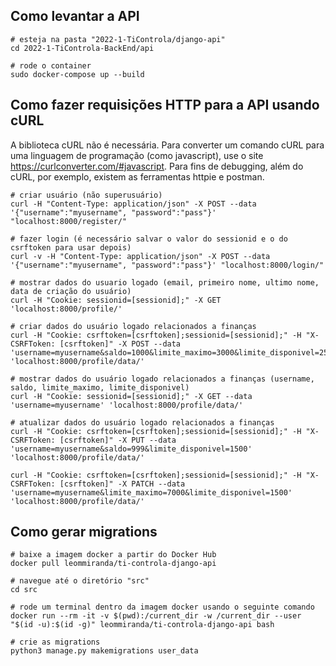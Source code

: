 ## Como levantar a API

```
# esteja na pasta "2022-1-TiControla/django-api"
cd 2022-1-TiControla-BackEnd/api

# rode o container
sudo docker-compose up --build
```

## Como fazer requisições HTTP para a API usando cURL
A biblioteca cURL não é necessária. Para converter um comando cURL para uma linguagem de programação (como javascript), use o site <https://curlconverter.com/#javascript>. Para fins de debugging, além do cURL, por exemplo, existem as ferramentas httpie e postman.

```
# criar usuário (não superusuário)
curl -H "Content-Type: application/json" -X POST --data '{"username":"myusername", "password":"pass"}' "localhost:8000/register/"

# fazer login (é necessário salvar o valor do sessionid e o do csrftoken para usar depois)
curl -v -H "Content-Type: application/json" -X POST --data '{"username":"myusername", "password":"pass"}' "localhost:8000/login/"

# mostrar dados do usuario logado (email, primeiro nome, ultimo nome, data de criação do usuário)
curl -H "Cookie: sessionid=[sessionid];" -X GET 'localhost:8000/profile/'

# criar dados do usuário logado relacionados a finanças
curl -H "Cookie: csrftoken=[csrftoken];sessionid=[sessionid];" -H "X-CSRFToken: [csrftoken]" -X POST --data 'username=myusername&saldo=1000&limite_maximo=3000&limite_disponivel=2500' 'localhost:8000/profile/data/'

# mostrar dados do usuário logado relacionados a finanças (username, saldo, limite_maximo, limite_disponivel)
curl -H "Cookie: sessionid=[sessionid];" -X GET --data 'username=myusername' 'localhost:8000/profile/data/'

# atualizar dados do usuário logado relacionados a finanças
curl -H "Cookie: csrftoken=[csrftoken];sessionid=[sessionid];" -H "X-CSRFToken: [csrftoken]" -X PUT --data 'username=myusername&saldo=999&limite_disponivel=1500' 'localhost:8000/profile/data/'

curl -H "Cookie: csrftoken=[csrftoken];sessionid=[sessionid];" -H "X-CSRFToken: [csrftoken]" -X PATCH --data 'username=myusername&limite_maximo=7000&limite_disponivel=1500' 'localhost:8000/profile/data/'
```


## Como gerar migrations

```
# baixe a imagem docker a partir do Docker Hub
docker pull leommiranda/ti-controla-django-api

# navegue até o diretório "src"
cd src

# rode um terminal dentro da imagem docker usando o seguinte comando
docker run --rm -it -v $(pwd):/current_dir -w /current_dir --user "$(id -u):$(id -g)" leommiranda/ti-controla-django-api bash

# crie as migrations
python3 manage.py makemigrations user_data
```
